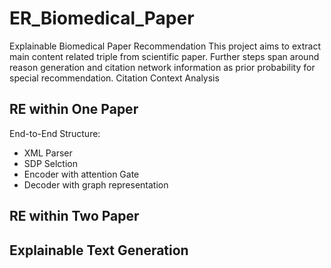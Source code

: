 # ER_Biomedical_Paper
Explainable Biomedical Paper Recommendation
This project aims to extract main content related triple from scientific paper.
Further steps span around reason generation and citation network information as prior probability for special recommendation.
Citation Context Analysis


## RE within One Paper
End-to-End Structure:
  * XML Parser
  * SDP Selction
  * Encoder with attention Gate
  * Decoder with graph representation

## RE within Two Paper


## Explainable Text Generation
